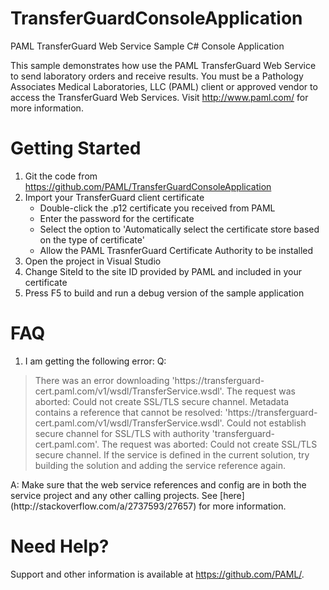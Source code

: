 # TransferGuardConsoleApplication
PAML TransferGuard Web Service Sample C# Console Application

This sample demonstrates how use the PAML TransferGuard Web Service to send laboratory orders and receive results.  You must be a Pathology Associates Medical Laboratories, LLC (PAML) client or 
approved vendor to access the TransferGuard Web Services.  Visit http://www.paml.com/ for more information.

# Getting Started
1. Git the code from https://github.com/PAML/TransferGuardConsoleApplication
2. Import your TransferGuard client certificate
   * Double-click the .p12 certificate you received from PAML
   * Enter the password for the certificate
   * Select the option to 'Automatically select the certificate store based on the type of certificate'
   * Allow the PAML TrasnferGuard Certificate Authority to be installed
3. Open the project in Visual Studio
4. Change SiteId to the site ID provided by PAML and included in your certificate
5. Press F5 to build and run a debug version of the sample application

# FAQ
1. I am getting the following error:
Q:
<blockquote>
There was an error downloading 'https://transferguard-cert.paml.com/v1/wsdl/TransferService.wsdl'. 
The request was aborted: Could not create SSL/TLS secure channel. Metadata contains a reference that cannot be resolved: 'https://transferguard-cert.paml.com/v1/wsdl/TransferService.wsdl'.
Could not establish secure channel for SSL/TLS with authority 'transferguard-cert.paml.com<http://transferguard-cert.paml.com>'.
The request was aborted: Could not create SSL/TLS secure channel.
If the service is defined in the current solution, try building the solution and adding the service reference again.
</blockquote>
A:
Make sure that the web service references and config are in both the service project and any other calling projects. See [here](http://stackoverflow.com/a/2737593/27657) for more information.


# Need Help?
Support and other information is available at https://github.com/PAML/.
